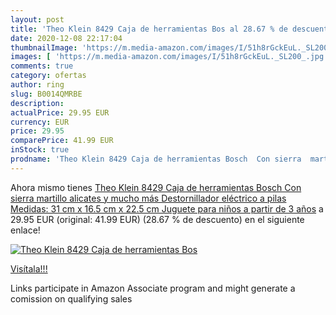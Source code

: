 ```yaml
---
layout: post
title: 'Theo Klein 8429 Caja de herramientas Bos al 28.67 % de descuento'
date: 2020-12-08 22:17:04
thumbnailImage: 'https://m.media-amazon.com/images/I/51h8rGckEuL._SL200_.jpg'
images: [ 'https://m.media-amazon.com/images/I/51h8rGckEuL._SL200_.jpg' ]
comments: true
category: ofertas
author: ring
slug: B0014QMRBE
description:
actualPrice: 29.95 EUR
currency: EUR
price: 29.95
comparePrice: 41.99 EUR
inStock: true
prodname: 'Theo Klein 8429 Caja de herramientas Bosch  Con sierra  martillo  alicates y mucho más  Destornillador eléctrico a pilas  Medidas: 31 cm x 16.5 cm x 22.5 cm  Juguete para niños a partir de 3 años'
---
```


Ahora mismo tienes [Theo Klein 8429 Caja de herramientas Bosch  Con sierra  martillo  alicates y mucho más  Destornillador eléctrico a pilas  Medidas: 31 cm x 16.5 cm x 22.5 cm  Juguete para niños a partir de 3 años](https://www.amazon.es/dp/B0014QMRBE/?tag=tolees-21) a 29.95 EUR (original: 41.99 EUR) (28.67 %  de descuento) en el siguiente enlace!

[![Theo Klein 8429 Caja de herramientas Bos](https://m.media-amazon.com/images/I/51h8rGckEuL._SL200_.jpg)](https://www.amazon.es/dp/B0014QMRBE/?tag=tolees-21)

[Visítala!!!](https://www.amazon.es/dp/B0014QMRBE/?tag=tolees-21)

Links participate in Amazon Associate program and might generate a comission on qualifying sales
